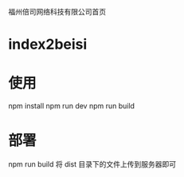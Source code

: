 福州倍司网络科技有限公司首页

# index2beisi

# 使用

npm install
npm run dev
npm run build

# 部署

npm run build
将 dist 目录下的文件上传到服务器即可
